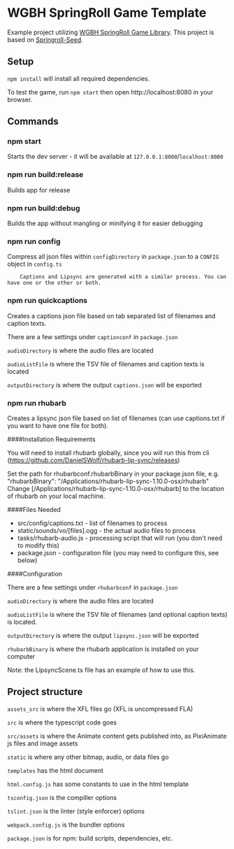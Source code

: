 # WGBH SpringRoll Game Template

Example project utilizing [WGBH SpringRoll Game Library](https://github.com/WGBH/wgbh-springroll-game).
This project is based on [Springroll-Seed](https://github.com/SpringRoll/Springroll-Seed).

## Setup

`npm install` will install all required dependencies. 

To test the game, run `npm start` then open http://localhost:8080 in your browser.

## Commands

### npm start

Starts the dev server - it will be available at `127.0.0.1:8080`/`localhost:8080`

### npm run build:release

Builds app for release

### npm run build:debug

Builds the app without mangling or minifying it for easier debugging

### npm run config

Compress all json files within `configDirectory` in `package.json` to a `CONFIG` object in `config.ts`

        Captions and Lipsync are generated with a similar process. You can have one or the other or both.

### npm run quickcaptions

Creates a captions json file based on tab separated list of filenames and caption texts. 

There are a few settings under `captionconf` in `package.json`

`audioDirectory` is where the audio files are located

`audioListFile` is where the TSV file of filenames and caption texts is located

`outputDirectory` is where the output `captions.json` will be exported

### npm run rhubarb   

Creates a lipsync json file based on list of filenames (can use captions.txt if you want to have one file for both). 

####Installation Requirements

You will need to install rhubarb globally, since you will run this from cli (https://github.com/DanielSWolf/rhubarb-lip-sync/releases)

Set the path for rhubarbconf.rhubarbBinary in your package.json file, 
e.g. "rhubarbBinary": "/Applications/rhubarb-lip-sync-1.10.0-osx/rhubarb"
Change [/Applications/rhubarb-lip-sync-1.10.0-osx/rhubarb] to the location of rhubarb on your local machine.

####Files Needed

* src/config/captions.txt - list of filenames to process
* static/sounds/vo/[files].ogg - the actual audio files to process
* tasks/rhubarb-audio.js - processing script that will run (you don't need to modify this)
* package.json - configuration file (you may need to configure this, see below)

####Configuration

There are a few settings under `rhubarbconf` in `package.json`

`audioDirectory` is where the audio files are located

`audioListFile` is where the TSV file of filenames (and optional caption texts) is located.

`outputDirectory` is where the output `lipsync.json` will be exported

`rhubarbBinary` is where the rhubarb application is installed on your computer 

Note: the LipsyncScene.ts file has an example of how to use this.

## Project structure

`assets_src` is where the XFL files go (XFL is uncompressed FLA)

`src` is where the typescript code goes

`src/assets` is where the Animate content gets published into, as PixiAnimate js files and image assets

`static` is where any other bitmap, audio, or data files go

`templates` has the html document

`html.config.js` has some constants to use in the html template

`tsconfig.json` is the compiller options

`tslint.json` is the linter (style enforcer) options

`webpack.config.js` is the bundler options

`package.json` is for npm: build scripts, dependencies, etc.
